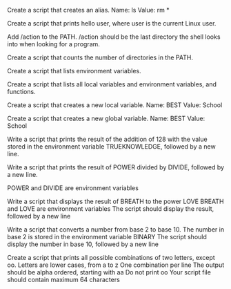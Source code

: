 Create a script that creates an alias.
   Name: ls
   Value: rm *

Create a script that prints hello user, where user is the current Linux user.

Add /action to the PATH. /action should be the last directory the shell looks into when looking for a program.

Create a script that counts the number of directories in the PATH.

Create a script that lists environment variables.

Create a script that lists all local variables and environment variables, and functions.

Create a script that creates a new local variable.
   Name: BEST
   Value: School

Create a script that creates a new global variable.
   Name: BEST
   Value: School

Write a script that prints the result of the addition of 128 with the value stored in the environment variable TRUEKNOWLEDGE, followed by a new line.

Write a script that prints the result of POWER divided by DIVIDE, followed by a new line.

   POWER and DIVIDE are environment variables

Write a script that displays the result of BREATH to the power LOVE
   BREATH and LOVE are environment variables
   The script should display the result, followed by a new line

Write a script that converts a number from base 2 to base 10.
   The number in base 2 is stored in the environment variable BINARY
   The script should display the number in base 10, followed by a new line

Create a script that prints all possible combinations of two letters, except oo.
   Letters are lower cases, from a to z
   One combination per line
   The output should be alpha ordered, starting with aa
   Do not print oo
   Your script file should contain maximum 64 characters
